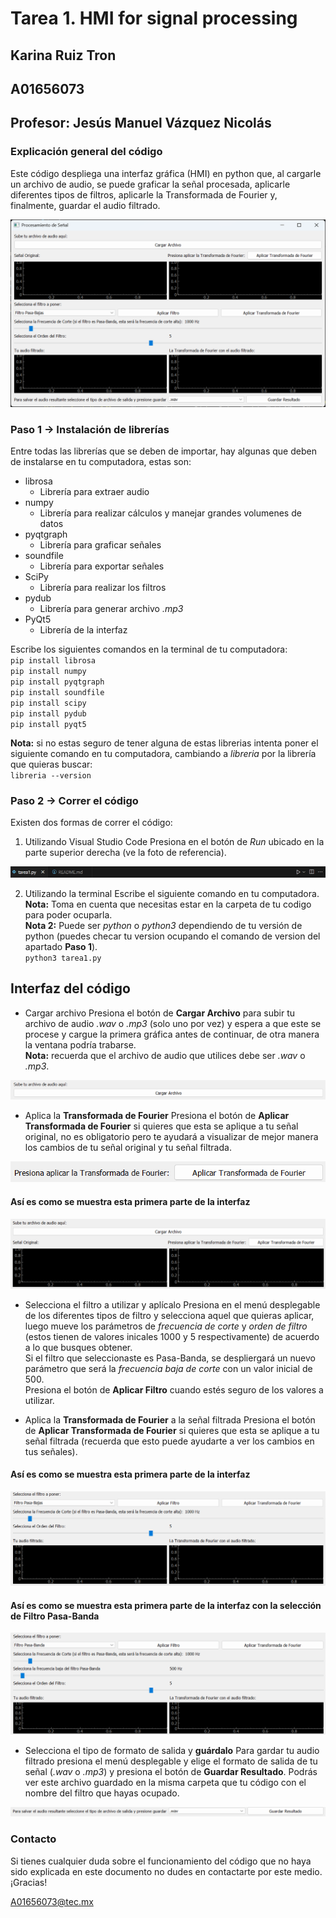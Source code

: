 # Tarea 1. HMI for signal processing
## Karina Ruiz Tron 
## A01656073
## Profesor: Jesús Manuel Vázquez Nicolás

### Explicación general del código
Este código despliega una interfaz gráfica (HMI) en python que, al cargarle un archivo de audio, se puede graficar la señal procesada, aplicarle diferentes tipos de filtros, aplicarle la Transformada de Fourier y, finalmente, guardar el audio filtrado. 

![alt](images/interfaz_completa.png)

### Paso 1 -> Instalación de librerías
Entre todas las librerías que se deben de importar, hay algunas que deben de instalarse en tu computadora, estas son:
* librosa
    * Librería para extraer audio
* numpy
    * Librería para realizar cálculos y manejar grandes volumenes de datos
* pyqtgraph
    * Librería para graficar señales
* soundfile
    * Librería para exportar señales
* SciPy
    * Librería para realizar los filtros
* pydub
    * Librería para generar archivo *.mp3*
* PyQt5
    * Librería de la interfaz

Escribe los siguientes comandos en la terminal de tu computadora:\
`pip install librosa`\
`pip install numpy`\
`pip install pyqtgraph`\
`pip install soundfile`\
`pip install scipy`\
`pip install pydub`\
`pip install pyqt5`

**Nota:** si no estas seguro de tener alguna de estas librerias intenta poner el siguiente comando en tu computadora, cambiando a *libreria* por la librería que quieras buscar:\
`libreria --version`

### Paso 2 -> Correr el código
Existen dos formas de correr el código:
1. Utilizando Visual Studio Code
Presiona en el botón de *Run* ubicado en la parte superior derecha (ve la foto de referencia).

![alt](images/run_vsc.png)

2. Utilizando la terminal
Escribe el siguiente comando en tu computadora.\
**Nota:** Toma en cuenta que necesitas estar en la carpeta de tu codigo para poder ocuparla.\
**Nota 2:** Puede ser *python* o *python3* dependiendo de tu versión de python (puedes checar tu version ocupando el comando de version del apartado **Paso 1**).\
`python3 tarea1.py`

## Interfaz del código
* Cargar archivo
Presiona el botón de **Cargar Archivo** para subir tu archivo de audio *.wav* o *.mp3* (solo uno por vez) y espera a que este se procese y cargue la primera gráfica antes de continuar, de otra manera la ventana podría trabarse.\
**Nota:** recuerda que el archivo de audio que utilices debe ser *.wav* o *.mp3*.

![alt](images/upload_audio.png)

* Aplica la **Transformada de Fourier**
Presiona el botón de **Aplicar Transformada de Fourier** si quieres que esta se aplique a tu señal original, no es obligatorio pero te ayudará a visualizar de mejor manera los cambios de tu señal original y tu señal filtrada.

![alt](images/first_fourier.png)

#### Así es como se muestra esta primera parte de la interfaz

![alt](images/first_part.png)

* Selecciona el filtro a utilizar y aplícalo
Presiona en el menú desplegable de los diferentes tipos de filtro y selecciona aquel que quieras aplicar, luego mueve los parámetros de *frecuencia de corte* y *orden de filtro* (estos tienen de valores inicales 1000 y 5 respectivamente) de acuerdo a lo que busques obtener.\
Si el filtro que seleccionaste es Pasa-Banda, se despliergará un nuevo parámetro que será la *frecuencia baja de corte* con un valor inicial de 500.\
Presiona el botón de **Aplicar Filtro** cuando estés seguro de los valores a utilizar.


* Aplica la **Transformada de Fourier** a la señal filtrada
Presiona el botón de **Aplicar Transformada de Fourier** si quieres que esta se aplique a tu señal filtrada (recuerda que esto puede ayudarte a ver los cambios en tus señales).

#### Así es como se muestra esta primera parte de la interfaz

![alt](images/second_part.png)

#### Así es como se muestra esta primera parte de la interfaz con la selección de Filtro Pasa-Banda

![alt](images/second_part_banda.png)

* Selecciona el tipo de formato de salida y **guárdalo**
Para gardar tu audio filtrado presiona el menú desplegable y elige el formato de salida de tu señal (*.wav* o *.mp3*) y presiona el botón de **Guardar Resultado**. Podrás ver este archivo guardado en la misma carpeta que tu código con el nombre del filtro que hayas ocupado.

![alt](images/last_part.png)

### Contacto
Si tienes cualquier duda sobre el funcionamiento del código que no haya sido explicada en este documento no dudes en contactarte por este medio.\
¡Gracias!

A01656073@tec.mx


